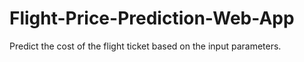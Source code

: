 # Flight-Price-Prediction-Web-App

Predict the cost of the flight ticket based on the input parameters.
